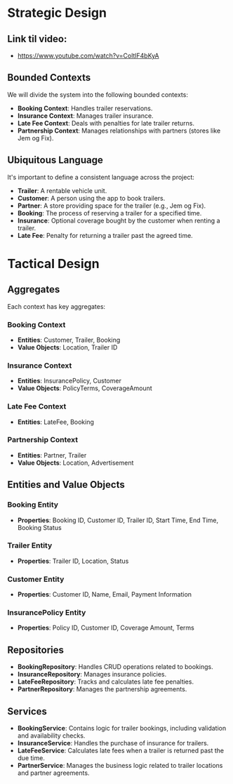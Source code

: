 # Strategic Design

## Link til video:
- https://www.youtube.com/watch?v=ColtlF4bKyA

## Bounded Contexts
We will divide the system into the following bounded contexts:

- **Booking Context**: Handles trailer reservations.
- **Insurance Context**: Manages trailer insurance.
- **Late Fee Context**: Deals with penalties for late trailer returns.
- **Partnership Context**: Manages relationships with partners (stores like Jem og Fix).

## Ubiquitous Language
It's important to define a consistent language across the project:

- **Trailer**: A rentable vehicle unit.
- **Customer**: A person using the app to book trailers.
- **Partner**: A store providing space for the trailer (e.g., Jem og Fix).
- **Booking**: The process of reserving a trailer for a specified time.
- **Insurance**: Optional coverage bought by the customer when renting a trailer.
- **Late Fee**: Penalty for returning a trailer past the agreed time.

# Tactical Design

## Aggregates
Each context has key aggregates:

### Booking Context
- **Entities**: Customer, Trailer, Booking
- **Value Objects**: Location, Trailer ID

### Insurance Context
- **Entities**: InsurancePolicy, Customer
- **Value Objects**: PolicyTerms, CoverageAmount

### Late Fee Context
- **Entities**: LateFee, Booking

### Partnership Context
- **Entities**: Partner, Trailer
- **Value Objects**: Location, Advertisement

## Entities and Value Objects

### Booking Entity
- **Properties**: Booking ID, Customer ID, Trailer ID, Start Time, End Time, Booking Status

### Trailer Entity
- **Properties**: Trailer ID, Location, Status

### Customer Entity
- **Properties**: Customer ID, Name, Email, Payment Information

### InsurancePolicy Entity
- **Properties**: Policy ID, Customer ID, Coverage Amount, Terms

## Repositories

- **BookingRepository**: Handles CRUD operations related to bookings.
- **InsuranceRepository**: Manages insurance policies.
- **LateFeeRepository**: Tracks and calculates late fee penalties.
- **PartnerRepository**: Manages the partnership agreements.

## Services

- **BookingService**: Contains logic for trailer bookings, including validation and availability checks.
- **InsuranceService**: Handles the purchase of insurance for trailers.
- **LateFeeService**: Calculates late fees when a trailer is returned past the due time.
- **PartnerService**: Manages the business logic related to trailer locations and partner agreements.
